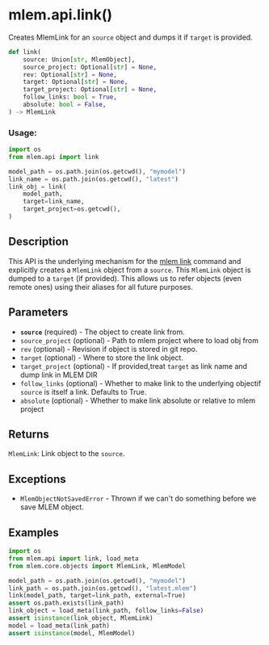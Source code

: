 # mlem.api.link()

Creates MlemLink for an `source` object and dumps it if `target` is provided.

```py
def link(
    source: Union[str, MlemObject],
    source_project: Optional[str] = None,
    rev: Optional[str] = None,
    target: Optional[str] = None,
    target_project: Optional[str] = None,
    follow_links: bool = True,
    absolute: bool = False,
) -> MlemLink
```

### Usage:

```py
import os
from mlem.api import link

model_path = os.path.join(os.getcwd(), "mymodel")
link_name = os.path.join(os.getcwd(), "latest")
link_obj = link(
    model_path,
    target=link_name,
    target_project=os.getcwd(),
)
```

## Description

This API is the underlying mechanism for the
[mlem link](/doc/command-reference/link) command and explicitly creates a
`MlemLink` object from a `source`. This `MlemLink` object is dumped to a
`target` (if provided). This allows us to refer objects (even remote ones) using
their aliases for all future purposes.

## Parameters

- **`source`** (required) - The object to create link from.
- `source_project` (optional) - Path to mlem project where to load obj from
- `rev` (optional) - Revision if object is stored in git repo.
- `target` (optional) - Where to store the link object.
- `target_project` (optional) - If provided,treat `target` as link name and dump
  link in MLEM DIR
- `follow_links` (optional) - Whether to make link to the underlying objectif
  `source` is itself a link. Defaults to True.
- `absolute` (optional) - Whether to make link absolute or relative to mlem
  project

## Returns

`MlemLink`: Link object to the `source`.

## Exceptions

- `MlemObjectNotSavedError` - Thrown if we can't do something before we save
  MLEM object.

## Examples

```py
import os
from mlem.api import link, load_meta
from mlem.core.objects import MlemLink, MlemModel

model_path = os.path.join(os.getcwd(), "mymodel")
link_path = os.path.join(os.getcwd(), "latest.mlem")
link(model_path, target=link_path, external=True)
assert os.path.exists(link_path)
link_object = load_meta(link_path, follow_links=False)
assert isinstance(link_object, MlemLink)
model = load_meta(link_path)
assert isinstance(model, MlemModel)
```
